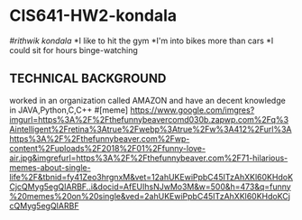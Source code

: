 # CIS641-HW2-kondala
*#rithwik kondala*
*I like to hit the gym
*I'm into bikes more than cars
*I could sit for hours binge-watching

## **TECHNICAL BACKGROUND**
worked in an organization called AMAZON and have an decent knowledge in JAVA,Python,C,C++
#[meme] https://www.google.com/imgres?imgurl=https%3A%2F%2Fthefunnybeavercomd030b.zapwp.com%2Fq%3Aintelligent%2Fretina%3Atrue%2Fwebp%3Atrue%2Fw%3A412%2Furl%3Ahttps%3A%2F%2Fthefunnybeaver.com%2Fwp-content%2Fuploads%2F2018%2F01%2Ffunny-love-air.jpg&imgrefurl=https%3A%2F%2Fthefunnybeaver.com%2F71-hilarious-memes-about-single-life%2F&tbnid=fy41Zeo3hrgnxM&vet=12ahUKEwiPpbC45ITzAhXKl60KHdoKCjcQMyg5egQIARBF..i&docid=AfEUIhsNJwMo3M&w=500&h=473&q=funny%20memes%20on%20single&ved=2ahUKEwiPpbC45ITzAhXKl60KHdoKCjcQMyg5egQIARBF
